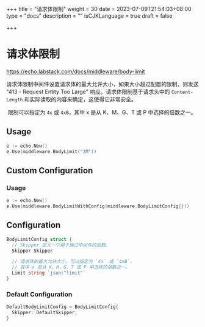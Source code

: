 +++
title = "请求体限制"
weight = 30
date = 2023-07-09T21:54:03+08:00
type = "docs"
description = ""
isCJKLanguage = true
draft = false

+++

# 请求体限制

https://echo.labstack.com/docs/middleware/body-limit

​	请求体限制中间件设置请求体的最大允许大小，如果大小超过配置的限制，则发送 "413 - Request Entity Too Large" 响应。请求体限制基于请求头中的 `Content-Length` 和实际读取的内容来确定，这使得它非常安全。

​	限制可以指定为 `4x` 或 `4xB`，其中 x 是从 K、M、G、T 或 P 中选择的倍数之一。

## Usage

```go
e := echo.New()
e.Use(middleware.BodyLimit("2M"))
```



## Custom Configuration

### Usage

```go
e := echo.New()
e.Use(middleware.BodyLimitWithConfig(middleware.BodyLimitConfig{}))
```



## Configuration

```go
BodyLimitConfig struct {
  // Skipper 定义一个用于跳过中间件的函数。
  Skipper Skipper

  // 请求体的最大允许大小，可以指定为 `4x` 或 `4xB`，
  // 其中 x 是从 K、M、G、T 或 P 中选择的倍数之一。 
  Limit string `json:"limit"`
}
```



### Default Configuration

```go
DefaultBodyLimitConfig = BodyLimitConfig{
  Skipper: DefaultSkipper,
}
```
